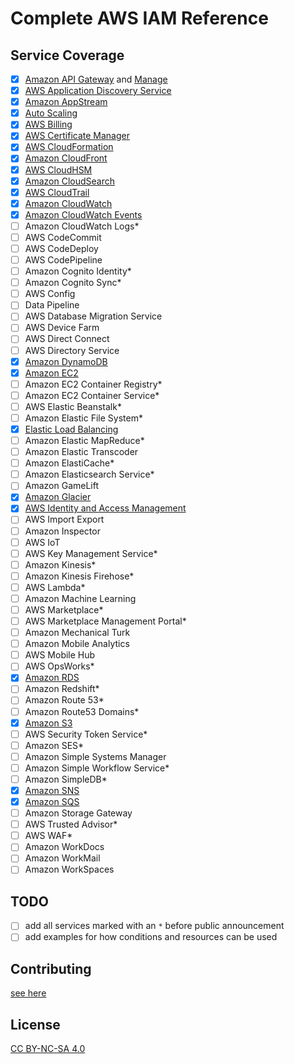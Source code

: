 # Complete AWS IAM Reference

## Service Coverage

- [x] [Amazon API Gateway](services/execute-api.md) and [Manage](services/apigateway.md)
- [x] [AWS Application Discovery Service](services/discovery.md)
- [x] [Amazon AppStream](services/appstream.md)
- [x] [Auto Scaling](services/autoscaling.md)
- [x] [AWS Billing](services/aws-portal.md)
- [x] [AWS Certificate Manager](services/acm.md)
- [x] [AWS CloudFormation](services/cloudformation.md)
- [x] [Amazon CloudFront](services/cloudfront.md)
- [x] [AWS CloudHSM](services/cloudhsm.md)
- [x] [Amazon CloudSearch](services/cloudsearch.md)
- [x] [AWS CloudTrail](services/cloudtrail.md)
- [x] [Amazon CloudWatch](services/cloudwatch.md)
- [x] [Amazon CloudWatch Events](services/events.md)
- [ ] Amazon CloudWatch Logs*
- [ ] AWS CodeCommit
- [ ] AWS CodeDeploy
- [ ] AWS CodePipeline
- [ ] Amazon Cognito Identity*
- [ ] Amazon Cognito Sync*
- [ ] AWS Config
- [ ] Data Pipeline
- [ ] AWS Database Migration Service
- [ ] AWS Device Farm
- [ ] AWS Direct Connect
- [ ] AWS Directory Service
- [x] [Amazon DynamoDB](services/dynamodb.md)
- [x] [Amazon EC2](services/ec2.md)
- [ ] Amazon EC2 Container Registry*
- [ ] Amazon EC2 Container Service*
- [ ] AWS Elastic Beanstalk*
- [ ] Amazon Elastic File System*
- [x] [Elastic Load Balancing](services/elasticloadbalancing.md)
- [ ] Amazon Elastic MapReduce*
- [ ] Amazon Elastic Transcoder
- [ ] Amazon ElastiCache*
- [ ] Amazon Elasticsearch Service*
- [ ] Amazon GameLift
- [x] [Amazon Glacier](services/glacier.md)
- [x] [AWS Identity and Access Management](services/iam.md)
- [ ] AWS Import Export
- [ ] Amazon Inspector
- [ ] AWS IoT
- [ ] AWS Key Management Service*
- [ ] Amazon Kinesis*
- [ ] Amazon Kinesis Firehose*
- [ ] AWS Lambda*
- [ ] Amazon Machine Learning
- [ ] AWS Marketplace*
- [ ] AWS Marketplace Management Portal*
- [ ] Amazon Mechanical Turk
- [ ] Amazon Mobile Analytics
- [ ] AWS Mobile Hub
- [ ] AWS OpsWorks*
- [x] [Amazon RDS](services/rds.md)
- [ ] Amazon Redshift*
- [ ] Amazon Route 53*
- [ ] Amazon Route53 Domains*
- [x] [Amazon S3](services/s3.md)
- [ ] AWS Security Token Service*
- [ ] Amazon SES*
- [ ] Amazon Simple Systems Manager
- [ ] Amazon Simple Workflow Service*
- [ ] Amazon SimpleDB*
- [x] [Amazon SNS](services/sns.md)
- [x] [Amazon SQS](services/sqs.md)
- [ ] Amazon Storage Gateway
- [ ] AWS Trusted Advisor*
- [ ] AWS WAF*
- [ ] Amazon WorkDocs
- [ ] Amazon WorkMail
- [ ] Amazon WorkSpaces

## TODO

- [ ] add all services marked with an `*` before public announcement
- [ ] add examples for how conditions and resources can be used

## Contributing

[see here](CONTRIBUTING.md)

## License

[CC BY-NC-SA 4.0](LICENSE.md)
